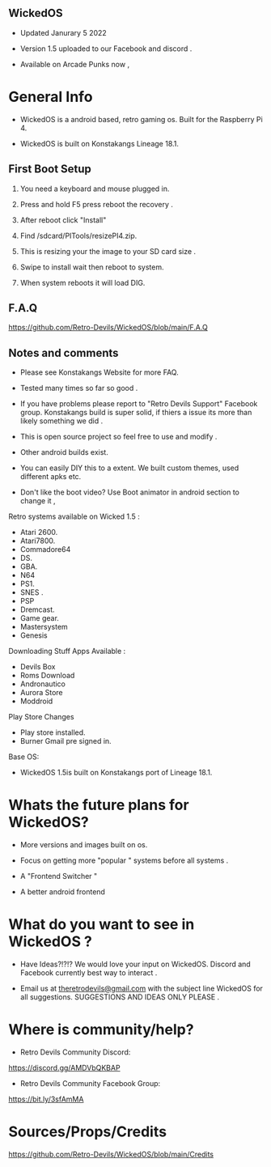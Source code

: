 
## WickedOS 

- Updated Janurary 5 2022

- Version 1.5 uploaded to our Facebook and discord .

- Available on Arcade Punks now , 

# General Info 

- WickedOS is a android based, retro gaming os. Built for the Raspberry Pi 4.

- WickedOS is built on Konstakangs Lineage 18.1.
  
## First Boot Setup 

1. You need a keyboard and mouse plugged in.

2. Press and hold F5 press reboot the recovery .

3. After reboot click "Install"

4. Find /sdcard/PITools/resizePI4.zip.

5. This is resizing your the image to your SD card size . 

6. Swipe to install wait then reboot to system.

7. When system reboots it will load DIG.

## F.A.Q

https://github.com/Retro-Devils/WickedOS/blob/main/F.A.Q

## Notes and comments 

- Please see Konstakangs Website for more FAQ.

- Tested many times so far so good . 

- If you have problems please report to "Retro Devils Support" Facebook group. Konstakangs build is super solid, if thiers a issue its more than likely something we did .

- This is open source project so feel free to use and modify .

- Other android builds exist.

- You can easily DIY this to a extent. We built custom themes, used different apks etc. 

- Don't like the boot video? Use Boot animator in android section to change it , 

Retro systems available on Wicked 1.5 :
- Atari 2600.        
- Atari7800.             
- Commadore64
- DS.                
- GBA.                   
- N64
- PS1.               
- SNES .                 
- PSP
- Dremcast.         
- Game gear.             
- Mastersystem
- Genesis 

Downloading Stuff Apps Available :
- Devils Box 
- Roms Download 
- Andronautico 
- Aurora Store 
- Moddroid

Play Store Changes 
- Play store installed.
- Burner Gmail pre signed in.
 
Base OS:
- WickedOS 1.5is built on Konstakangs port of Lineage 18.1.

# Whats the future plans for WickedOS?

- More versions and images built on os. 

- Focus on getting more  "popular " systems before all systems .

- A "Frontend Switcher "

- A better android frontend


# What do you want to see in WickedOS ?

- Have Ideas?!?!? We would love your input on WickedOS.  Discord and Facebook currently best way to interact .

- Email us at theretrodevils@gmail.com with the subject line WickedOS for all suggestions. SUGGESTIONS AND IDEAS ONLY PLEASE . 


# Where is community/help? 

- Retro Devils Community Discord:

https://discord.gg/AMDVbQKBAP 

- Retro Devils Community Facebook Group: 

https://bit.ly/3sfAmMA


# Sources/Props/Credits

https://github.com/Retro-Devils/WickedOS/blob/main/Credits
